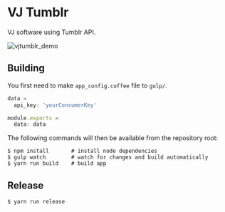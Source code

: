 # VJ Tumblr

VJ software using Tumblr API.

![vjtumblr_demo](https://cloud.githubusercontent.com/assets/945841/11456504/c9431a0a-96ce-11e5-9383-2092d0abf6b2.gif)

## Building

You first need to make `app_config.coffee` file to `gulp/`.

```js
data =
  api_key: 'yourConsumerKey'

module.exports =
  data: data
```

The following commands will then be available from the repository root:

```
$ npm install       # install node dependencies
$ gulp watch        # watch for changes and build automatically
$ yarn run build    # build app
```

## Release

```
$ yarn run release
```
